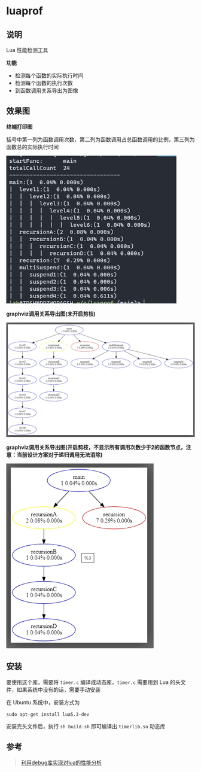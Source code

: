 # luaprof

## 说明
Lua 性能检测工具

**功能**
- 检测每个函数的实际执行时间
- 检测每个函数的执行次数
- 到函数调用关系导出为图像


## 效果图

**终端打印图**

括号中第一列为函数调用次数，第二列为函数调用占总函数调用的比例，第三列为函数总的实际执行时间

![image](image/终端打印图.jpg)

**graphviz调用关系导出图(未开启剪枝)**

![image](image/调用关系导出图1.jpg)

**graphviz调用关系导出图(开启剪枝，不显示所有调用次数少于2的函数节点，注意：当前设计方案对于递归调用无法消除)**

![image](image/调用关系导出图2.jpg)


## 安装
要使用这个库，需要将 `timer.c` 编译成动态库，`timer.c` 需要用到 Lua 的头文件，如果系统中没有的话，需要手动安装

在 Ubuntu 系统中，安装方式为
```
sudo apt-get install lua5.3-dev
```

安装完头文件后，执行 `sh build.sh` 即可编译出 `timerlib.so` 动态库



## 参考
> [利用debug库实现对lua的性能分析](https://tboox.org/cn/2017/01/12/lua-profiler/)
